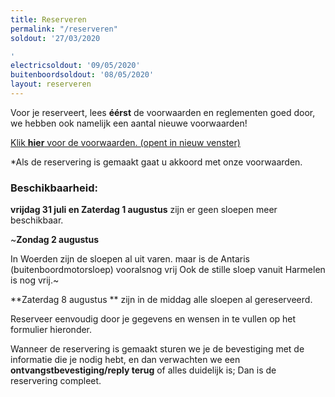 ```yaml
---
title: Reserveren
permalink: "/reserveren"
soldout: '27/03/2020

'
electricsoldout: '09/05/2020'
buitenboordsoldout: '08/05/2020'
layout: reserveren
---
```


Voor je reserveert, lees **éérst** de voorwaarden en reglementen goed door,   
we hebben ook namelijk een aantal nieuwe voorwaarden!

[Klik **hier** voor de voorwaarden. (opent in nieuw venster)](http://descheepsjongens.nl/voorwaarden)

*Als de reservering is gemaakt gaat u akkoord met onze voorwaarden.

### Beschikbaarheid:


 

**vrijdag 31 juli  en Zaterdag 1 augustus** zijn er geen sloepen meer beschikbaar.

~**Zondag 2 augustus** 

In Woerden zijn de  sloepen al uit varen. maar is de Antaris (buitenboordmotorsloep) vooralsnog vrij 
Ook de stille sloep vanuit Harmelen is nog vrij.~

**Zaterdag 8 augustus ** zijn in de middag alle sloepen al gereserveerd.

Reserveer eenvoudig door je gegevens en wensen in te vullen op het formulier hieronder.

Wanneer de reservering is gemaakt sturen we je de bevestiging met de informatie die je nodig hebt, en dan verwachten we een **ontvangstbevestiging/reply terug** of alles duidelijk is; Dan is de reservering compleet.